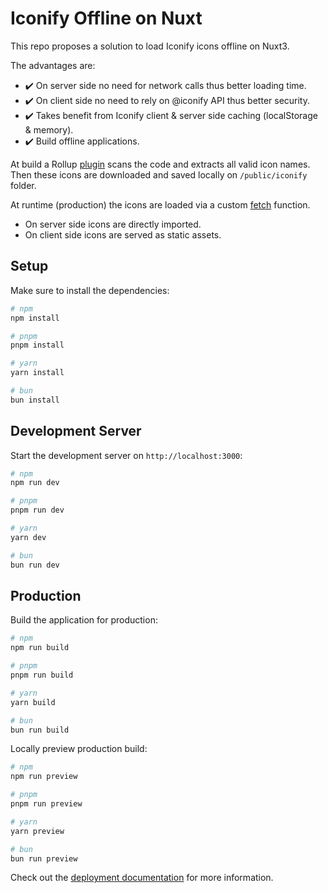 # Iconify Offline on Nuxt

This repo proposes a solution to load Iconify icons offline on Nuxt3. 

The advantages are:
- ✔️  On server side no need for network calls thus better loading time.
- ✔️  On client side no need to rely on @iconify API thus better security.
- ✔️  Takes benefit from Iconify client & server side caching (localStorage & memory).
- ✔️  Build offline applications.

At build a Rollup [plugin](https://github.com/becem-gharbi/iconify-offline-nuxt/blob/main/iconfiy-offline.ts) scans the code and extracts all valid icon names. Then these icons are downloaded and saved locally on `/public/iconify` folder. 

At runtime (production) the icons are loaded via a custom [fetch](https://github.com/becem-gharbi/iconify-offline-nuxt/blob/main/plugins/iconify.ts) function.
- On server side icons are directly imported. 
- On client side icons are served as static assets.

## Setup

Make sure to install the dependencies:

```bash
# npm
npm install

# pnpm
pnpm install

# yarn
yarn install

# bun
bun install
```

## Development Server

Start the development server on `http://localhost:3000`:

```bash
# npm
npm run dev

# pnpm
pnpm run dev

# yarn
yarn dev

# bun
bun run dev
```

## Production

Build the application for production:

```bash
# npm
npm run build

# pnpm
pnpm run build

# yarn
yarn build

# bun
bun run build
```

Locally preview production build:

```bash
# npm
npm run preview

# pnpm
pnpm run preview

# yarn
yarn preview

# bun
bun run preview
```

Check out the [deployment documentation](https://nuxt.com/docs/getting-started/deployment) for more information.

